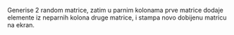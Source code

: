 Generise 2 random matrice, zatim u parnim kolonama prve matrice dodaje elemente iz neparnih kolona druge matrice,
i stampa novo dobijenu matricu na ekran.
